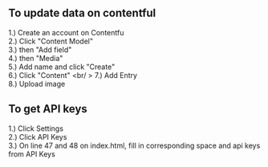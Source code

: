 ## To update data on contentful 
1.) Create an account on Contentfu <br/>
2.) Click "Content Model" <br />
3.) then "Add field" <br />
4.) then "Media" <br />
5.) Add name and click "Create" <br />
6.) Click "Content" <br/ >
7.) Add Entry <br/>
8.) Upload image <br/>

## To get API keys
1.) Click Settings <br/>
2.) Click API Keys <br/>
3.) On line 47 and 48 on index.html, fill in corresponding space and api keys from API Keys <br/>
